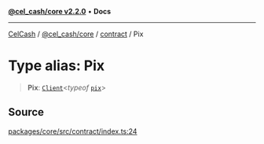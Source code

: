 [**@cel_cash/core v2.2.0**](../../README.md) • **Docs**

***

[CelCash](../../../../packages.md) / [@cel\_cash/core](../../README.md) / [contract](../README.md) / Pix

# Type alias: Pix

> **Pix**: [`Client`](../../types/type-aliases/Client.md)\<*typeof* [`pix`](../variables/pix.md)\>

## Source

[packages/core/src/contract/index.ts:24](https://github.com/Pyxlab/celcash/blob/9e2eeefc75067a4b86d18d5bb144eb4446f097c2/packages/core/src/contract/index.ts#L24)
